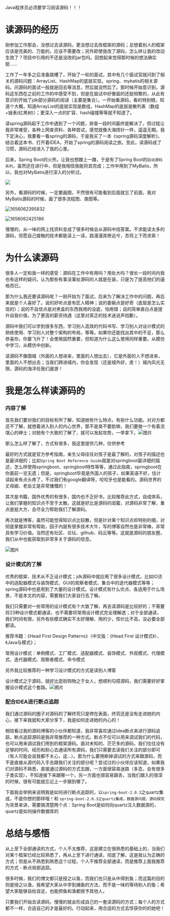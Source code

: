 Java程序员必须要学习阅读源码！！！

# 读源码的经历

刚参加工作那会，没想过去读源码，更没想过去改框架的源码；总想着别人的框架应该是完美的、万能的，应该不需要改；另外即使我改了源码，怎么样让我的改动生效了？项目中引用的不还是没改的jar包吗。回想起来觉得那时候的想法确实挺......

工作了一年多之后准备跳槽了，开始了一轮的面试，其中有几个面试官就问到了相关的源码问题：ArrayList、HashMap的底层实现，spring、mybatis的相关源码。问源码的面试一般就是回去等消息，然后就没然后了。那时候开始意识到，源码这东西在之前的工作的中感受不到，但是在面试中好像面的还挺频繁的，从此有意识的开始了jdk部分源码的阅读（主要是集合）。一开始看源码，看的特别糙，知道个大概，知道ArrayList的底层实现是数组，HashMap的底层是散列表（数组+链表(红黑树)）；更深入一点的扩容、hash碰撞等等就不知道了。

读spring源码起于工作中遇到了一个问题，排查一段时间最终是解决了，但过程让我非常难受，各种上网查资料、各种尝试，感觉就像大海捞针一样，遥遥无期。我下定决心，我要看一看spring的源码，于是我买了一本《spring源码深度解析》，结合着这本书、打开着IDEA，开始了spring的源码阅读之旅。至此，读源码成了习惯，源码已经进入了我的心里。

后来，Spring Boot的火热，让我也想蹭上一蹭，于是有了Spring Boot的`启动源码系列`，虽然还在进行中，但是我相信我能将其完成；工作中用到了MyBatis，所以，我也对MyBatis进行深入的分析过。

![](E:\other\网络\assets/image.png)

另外，看源码的时候，一定要画图，不然很有可能看到后面就忘了前面，我对MyBatis源码的时候，画了很多流程图、类图等。

![1656062395832](E:\other\网络\assets\1656062395832.png)

![1656062425186](E:\other\网络\assets\1656062425186.png)

慢慢的，从一味的网上找资料变成了很多时候会从源码中找答案。不求能读太多的源码，但愿自己接触的技术都能读上一读，路漫漫其修远兮，吾将上下而求索！

# 为什么读源码

很多人一定和我一样的感受：源码在工作中有用吗？用处大吗？很长一段时间内我也有这样的疑问，认为那些有事没事扯源码的人就是在装，只是为了提高他们的逼格而已。

那为什么我还要读源码呢？一刚开始为了面试，后来为了解决工作中的问题，再后来就是个人喜好了。说的好听点是有匠人精神；说的委婉点是好奇（底层是怎么实现的）；说的不自信点是对黑盒的东西我用的没底，怕用错；说的简单直白点是提升自我价值，为了更高的薪资待遇（这里对真正的技术迷说声抱歉）。

源码中我们可以学到很多东西，学习别人高效的代码书写、学习别人对设计模式的熟练使用、学习别人对整个架构的布局，等等。如果你还能找出其中的不足，那么恭喜你，你要飞升了！会使用固然重要，但知道为什么这么使用同样重要。从模仿中学习，从模仿中创新。

读源码不像围城（外面的人想进来，里面的人想出去），它是外面的人不想进来，里面的人不想出去；当我们跨进城内，你会发现（还是城外好，皮！）城内风光无限，源码的海洋任我们遨游！ 

# 我是怎么样读源码的

### 内容了解

首先我们要对我们的目标有所了解，知道她有什么特点，有些什么功能。对对方都还不了解，就想着进入别人的内心世界，那不是臭不要脸嘛，我们要做一个有着流氓心的绅士；对她有个大致的了解了，就可以发起攻势，一举拿下。![图片](https://mmbiz.qpic.cn/mmbiz_gif/bsIqp34icDAjmLvcmjmmWWjicfiaPwt1ib2ic7OskGfmyoIBfJKUOWMWT9nBQ8hM8hCMtAJp29bRnItZicQnLruyhJYQ/640?wx_fmt=gif&wxfrom=5&wx_lazy=1)

那么怎么样了解了，方式有很多，我这里提供几种，仅供参考

最好的方式就是官方参考指南，亲生父母往往对孩子是最了解的，对孩子的描述也是最详细的；比如`Spring Boot Reference Guide`就是对springboot最详细的描述，怎么样使用springboot、springboot特性等等，通过此指南，springboot在你面前一览无遗；但是，springboot毕竟是外国人的孩子，如果英语不好，估计读起来有点头疼了，不过我们有google翻译呀，咬咬牙也是能看的。源码世界的丈母娘、老岳丈是非常慷慨的！

其次是书籍，国外优秀的有很多，国内也不乏好书，比较推荐此方式，自成体系，让我们掌握的知识点不至于太散。这就是好比是源码的闺蜜，对源码非常了解，重点是挺大方，会尽全力帮助我们了解源码。

再次就是博客，虽然可能觉得知识点比较散，但是针对某个知识点却特别的细，对彻底掌握非常有帮助，园子内就有很多技术大牛，写的博客自然也是非常棒，非常具有学习价值。当然还有社区、论坛、github、码云等等。这就是源码的朋友圈，我们从中也能获取到非常多关于源码的信息。

![图片](https://mmbiz.qpic.cn/mmbiz_png/bsIqp34icDAjmLvcmjmmWWjicfiaPwt1ib2ic9ib16kGkUKbyUphkRSwicPhNAnlzaQkPvib7bzvyTJhByVHrQHbNQmFHQ/640?wx_fmt=png&wxfrom=5&wx_lazy=1&wx_co=1)

### 设计模式的了解

优秀的框架、技术从不乏设计模式；jdk源码中就应用了很多设计模式，比如IO流中的适配器模式与装饰模式、GUI的观察者模式、集合中的迭代器模式等等；spring源码中也是用到了大量的设计模式。设计模式有什么优点、各适用于什么场景，不是本文的内容，需要我们大家自行去了解。

我们只需要对一些常用的设计模式有个大致了解，再去读源码是比较好的；不需要将23种设计模式都通读，也不需要将常用设计模式完全理解透；对于全部通读，我们时间有限，另外有些模式确实不太好理解、用的少，性价比不高，没必要全部都读。

推荐书籍：《Head First Design Patterns》（中文版：《Head First 设计模式》）、《Java与模式》；

常用设计模式：单例模式、工厂模式、适配器模式、装饰模式、外观模式、代理模式、迭代器模式、观察者模式、命令模式

另外我比较推荐的一种学习设计模式的方式是读别人博客

设计模式之于源码，就好比逛街购物之于女人，想顺利勾搭源码，我们需要好好掌握设计模式这个套路。![图片](https://mmbiz.qpic.cn/mmbiz_gif/bsIqp34icDAjmLvcmjmmWWjicfiaPwt1ib2icu73lBYtgfBRVdvqyXubOdXibbNlGLKG0icrBnAEd6auyveTFC7yAWgPQ/640?wx_fmt=gif&wxfrom=5&wx_lazy=1)

### 配合IDEA进行断点追踪

我们通过源码的圈子对源码的了解终究只是停在表面，终究还是没有走进她的内心，接下来我就和大家分享下，我是如何走进她的内心的！

相信看过我的源码博客的小伙伴都知道，我非常喜欢通过idea断点来进行源码追踪，断点追踪源码是我非常推荐的一种方式。断点不仅可以用来调试我们的代码，也可以用来调试我们用到的框架源码。面对未知的、茫茫多的源码，我们往往没有足够的时间、经历和耐心去通读所有源码，我们只需要去读我们关注的部分即可（有人可能会说我都不关心，这...）。那为什么要用断掉调试的方式来跟源码，而不是直接从源代码入手去跟我们关注的部分呢？尝试过的小伙伴应该知道，如果我们对源码不熟悉，直接通过源码的方式去跟，一方面很容易迷路（多态，会有很多子类实现），不知道接下来跟哪一个，另一方面也很容易跟丢，当我们跟入的很深的时候，很有可能就忘记上一步跟到哪了。

下面我会举例来说明我是如何进行断点追踪的，以`spring-boot-2.0.3`之quartz集成，不是你想的那样哦！和 `spring-boot-2.0.3之quartz集成，数据源问题，源码探究` 为背景来讲，需要搞清楚两个点：Spring Boot是如何向quartz注入数据源的，quartz是如何操作数据库的

 

# 总结与感悟

从上至下全部通读的方式，个人不太推荐，这是建立在很熟悉的基础上的，当我们对某个框架已经比较熟悉了，再从上至下进行通读，彻底了解，这是我认为正确的方式；但是从不熟悉到熟悉这个过程，个人不推荐全部通读，而是推荐上面我推荐的方式 - 断点局部追踪。

很多时候，我们的博文都只是授之以鱼，而我们也只是从中得到鱼；而这篇的目的则是授之以渔，我希望大家从中学到捕鱼的方法，而不是一味的等待别人的鱼；希望大家能够自给自足，也能把鱼和渔都授予其他人。

只要我们开始去读源码，慢慢的就会形成自己的一套读源码的方式；每个人的方式都不一样，合适自己的才是最好的。行动起来，用合适的方式去俘获你的的她吧！